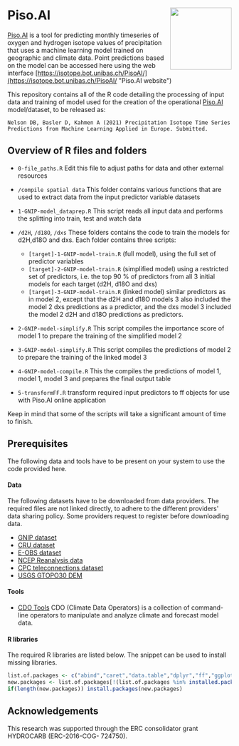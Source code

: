 # Piso.AI <img src='Piso.AI.logo.png' align="right" height="138.5" />
[Piso.AI](https://isotope.bot.unibas.ch/PisoAI/ "Piso.AI website") is a tool for predicting monthly timeseries of oxygen and hydrogen isotope values of precipitation that uses a machine learning model trained on geographic and climate data. Point predictions based on the model can be accessed here using the web interface [https://isotope.bot.unibas.ch/PisoAI/](https://isotope.bot.unibas.ch/PisoAI/ "Piso.AI website")

This repository contains all of the R code detailing the processing of input data and training of model used for the creation of the operational [Piso.AI](https://isotope.bot.unibas.ch/PisoAI/ "Piso.AI website") model/dataset, to be released as:

```
Nelson DB, Basler D, Kahmen A (2021) Precipitation Isotope Time Series Predictions from Machine Learning Applied in Europe. Submitted.
```

## Overview of R files and folders
* `0-file_paths.R` Edit this file to adjust paths for data and other external resources
* `/compile spatial data` This folder contains various functions that are used to extract data from the input predictor variable datasets
* `1-GNIP-model_dataprep.R`  This script reads all input data and performs the splitting into train, test and watch data
* `/d2H`, `/d18O`,  `/dxs` These folders contains the code to train the models for d2H,d18O and dxs. Each folder contains three scripts: 
	* `[target]-1-GNIP-model-train.R` (full model), using the full set of predictor variables
	* `[target]-2-GNIP-model-train.R` (simplified model) using a restricted set of predictors, i.e. the top 90 % of predictors from all 3 initial models for each target (d2H, d18O and dxs)
	* `[target]-3-GNIP-model-train.R` (linked model) similar predictors as in model 2, except that the d2H and d18O models 3 also included the model 2 dxs predictions as a predictor, and the dxs model 3 included the model 2 d2H and d18O predictions as predictors. 

* `2-GNIP-model-simplify.R` This script compiles the importance score of model 1 to prepare the training of the simplified model 2
* `3-GNIP-model-simplify.R` This script compiles the predictions of  model 2 to prepare the training of the linked model 3
* `4-GNIP-model-compile.R` This the compiles the predictions of model 1, model 1, model 3 and prepares the final output table
* `5-transformFF.R` transform required input predictors to ff objects for use with Piso.AI online application

Keep in mind that some of the scripts will take a significant amount of time to finish.

## Prerequisites
 The following data and tools have to be present on your system to use the code provided here.

#### Data

The following datasets have to be downloaded from data providers. The required files are not linked directly, to adhere to the different providers' data sharing policy. Some providers request to register before downloading data.

* [GNIP dataset](https://www.iaea.org/services/networks/gnip)
* [CRU dataset](http://www.cru.uea.ac.uk/data)
* [E-OBS dataset](https://www.ecad.eu)
* [NCEP Reanalysis data](https://www.esrl.noaa.gov/psd/)
* [CPC teleconnections dataset](https://www.cpc.ncep.noaa.gov/data/teledoc/telecontents.shtml)
* [USGS GTOPO30 DEM](https://www.usgs.gov/centers/eros/science/usgs-eros-archive-digital-elevation-global-30-arc-second-elevation-gtopo30?qt-science_center_objects=0#qt-science_center_objects)


#### Tools
* [CDO Tools](https://code.mpimet.mpg.de/projects/cdo/) CDO (Climate Data Operators) is a collection of command-line operators to manipulate and analyze climate and forecast model data.

#### R libraries

The required R libraries are listed below. The snippet can be used to install missing libraries. 
```R
list.of.packages <- c("abind","caret","data.table","dplyr","ff","ggplot2","lubridate","ncdf4","raster","reshape2","rsample","rts","xgboost")
new.packages <- list.of.packages[!(list.of.packages %in% installed.packages()[,"Package"])]
if(length(new.packages)) install.packages(new.packages)
```

## Acknowledgements

This research was supported through the ERC consolidator grant HYDROCARB (ERC-2016-COG- 724750).
